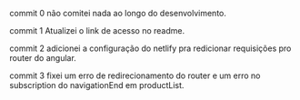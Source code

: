 commit 0
    não comitei nada ao longo do desenvolvimento.

commit 1 
    Atualizei o link de acesso no readme.

commit 2 
    adicionei a configuração do netlify pra redicionar requisições pro router do angular.

commit 3
    fixei um erro de redirecionamento do router e um erro no subscription do navigationEnd em productList.
